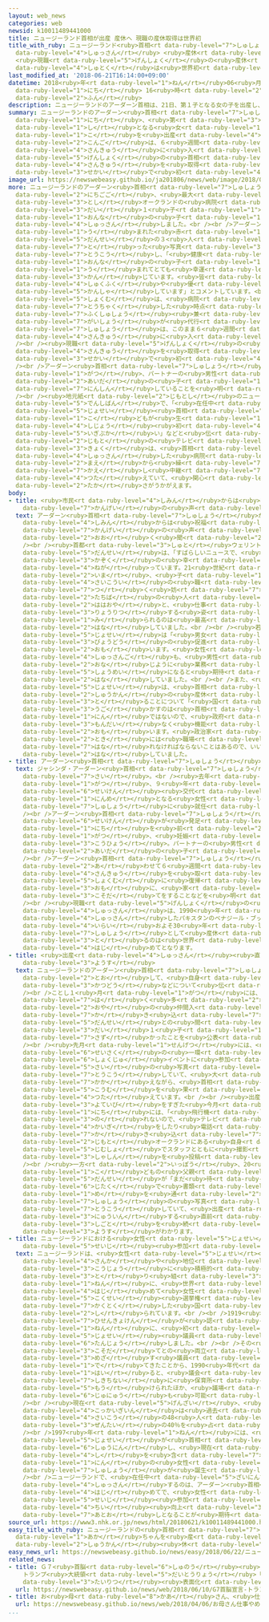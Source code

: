 ```yaml
---
layout: web_news
categories: web
newsid: k10011489441000
title: ニュージーランド首相が出産 産休へ 現職の産休取得は世界初
title_with_ruby: ニュージーランド<ruby>首相<rt data-ruby-level="7">しゅしょう</rt></ruby>が<ruby>出産<rt
  data-ruby-level="4">しゅっさん</rt></ruby> <ruby>産休<rt data-ruby-level="4">さんきゅう</rt></ruby>へ
  <ruby>現職<rt data-ruby-level="5">げんしょく</rt></ruby>の<ruby>産休<rt data-ruby-level="4">さんきゅう</rt></ruby><ruby>取得<rt
  data-ruby-level="4">しゅとく</rt></ruby>は<ruby>世界初<rt data-ruby-level="4">せかいはつ</rt></ruby>
last_modified_at: '2018-06-21T16:14:00+09:00'
datetime: 2018<ruby>年<rt data-ruby-level="1">ねん</rt></ruby>06<ruby>月<rt data-ruby-level="1">がつ</rt></ruby>21<ruby>日<rt
  data-ruby-level="1">にち</rt></ruby> 16<ruby>時<rt data-ruby-level="2">じ</rt></ruby>14<ruby>分<rt
  data-ruby-level="2">ふん</rt></ruby>
description: ニュージーランドのアーダーン首相は、21日、第１子となる女の子を出産し、今後は、６週間の産休に入ります。現職の首相が産休を取得するのは世界で初めてです。
summary: ニュージーランドのアーダーン<ruby>首相<rt data-ruby-level="7">しゅしょう</rt></ruby>は、21<ruby>日<rt
  data-ruby-level="1">にち</rt></ruby>、<ruby>第<rt data-ruby-level="3">だい</rt></ruby>１<ruby>子<rt
  data-ruby-level="1">し</rt></ruby>となる<ruby>女<rt data-ruby-level="1">おんな</rt></ruby>の<ruby>子<rt
  data-ruby-level="1">こ</rt></ruby>を<ruby>出産<rt data-ruby-level="4">しゅっさん</rt></ruby>し、<ruby>今後<rt
  data-ruby-level="2">こんご</rt></ruby>は、６<ruby>週間<rt data-ruby-level="2">しゅうかん</rt></ruby>の<ruby>産休<rt
  data-ruby-level="4">さんきゅう</rt></ruby>に<ruby>入<rt data-ruby-level="1">はい</rt></ruby>ります。<ruby>現職<rt
  data-ruby-level="5">げんしょく</rt></ruby>の<ruby>首相<rt data-ruby-level="7">しゅしょう</rt></ruby>が<ruby>産休<rt
  data-ruby-level="4">さんきゅう</rt></ruby>を<ruby>取得<rt data-ruby-level="4">しゅとく</rt></ruby>するのは<ruby>世界<rt
  data-ruby-level="3">せかい</rt></ruby>で<ruby>初<rt data-ruby-level="4">はじ</rt></ruby>めてです。
image_url: https://newswebeasy.github.io/ja201806/news/web/image/2018/06/21/K10011489441_1806211616_1806211618_01_02.jpg
more: ニュージーランドのアーダーン<ruby>首相<rt data-ruby-level="7">しゅしょう</rt></ruby>は21<ruby>日午後<rt
  data-ruby-level="2">にちごご</rt></ruby>、<ruby>最大<rt data-ruby-level="4">さいだい</rt></ruby>の<ruby>都市<rt
  data-ruby-level="3">とし</rt></ruby>オークランドの<ruby>病院<rt data-ruby-level="3">びょういん</rt></ruby>で<ruby>第<rt
  data-ruby-level="3">だい</rt></ruby>１<ruby>子<rt data-ruby-level="1">し</rt></ruby>となる<ruby>女<rt
  data-ruby-level="1">おんな</rt></ruby>の<ruby>子<rt data-ruby-level="1">こ</rt></ruby>を<ruby>出産<rt
  data-ruby-level="4">しゅっさん</rt></ruby>しました。<br /><br />アーダーン<ruby>首相<rt data-ruby-level="7">しゅしょう</rt></ruby>は、みずからのインスタグラムに<ruby>生<rt
  data-ruby-level="1">う</rt></ruby>まれた<ruby>赤<rt data-ruby-level="1">あか</rt></ruby>ちゃんとパートナーの<ruby>男性<rt
  data-ruby-level="5">だんせい</rt></ruby>の３<ruby>人<rt data-ruby-level="1">にん</rt></ruby>で<ruby>撮<rt
  data-ruby-level="7">と</rt></ruby>った<ruby>写真<rt data-ruby-level="3">しゃしん</rt></ruby>を<ruby>投稿<rt
  data-ruby-level="7">とうこう</rt></ruby>し、「<ruby>健康<rt data-ruby-level="4">けんこう</rt></ruby>な<ruby>女<rt
  data-ruby-level="1">おんな</rt></ruby>の<ruby>子<rt data-ruby-level="1">こ</rt></ruby>が<ruby>生<rt
  data-ruby-level="1">う</rt></ruby>まれてとても<ruby>幸運<rt data-ruby-level="3">こううん</rt></ruby>だと<ruby>感<rt
  data-ruby-level="3">かん</rt></ruby>じています。<ruby>皆<rt data-ruby-level="7">みな</rt></ruby>さんからの<ruby>祝福<rt
  data-ruby-level="4">しゅくふく</rt></ruby>や<ruby>優<rt data-ruby-level="7">やさ</rt></ruby>しさに<ruby>感謝<rt
  data-ruby-level="5">かんしゃ</rt></ruby>しています」とコメントしています。<br /><br /><ruby>首相<rt data-ruby-level="7">しゅしょう</rt></ruby>の<ruby>職務<rt
  data-ruby-level="5">しょくむ</rt></ruby>は、<ruby>病院<rt data-ruby-level="3">びょういん</rt></ruby>に<ruby>到着<rt
  data-ruby-level="7">とうちゃく</rt></ruby>した<ruby>時点<rt data-ruby-level="2">じてん</rt></ruby>から、ピーターズ<ruby>副首相<rt
  data-ruby-level="7">ふくしゅしょう</rt></ruby><ruby>兼<rt data-ruby-level="7">けん</rt></ruby><ruby>外相<rt
  data-ruby-level="7">がいしょう</rt></ruby>が<ruby>代行<rt data-ruby-level="3">だいこう</rt></ruby>していて、アーダーン<ruby>首相<rt
  data-ruby-level="7">しゅしょう</rt></ruby>は、このまま６<ruby>週間<rt data-ruby-level="2">しゅうかん</rt></ruby>の<ruby>産休<rt
  data-ruby-level="4">さんきゅう</rt></ruby>に<ruby>入<rt data-ruby-level="1">はい</rt></ruby>ることにしています。<br
  /><br /><ruby>現職<rt data-ruby-level="5">げんしょく</rt></ruby>の<ruby>首相<rt data-ruby-level="7">しゅしょう</rt></ruby>として<ruby>産休<rt
  data-ruby-level="4">さんきゅう</rt></ruby>を<ruby>取得<rt data-ruby-level="4">しゅとく</rt></ruby>するのは、<ruby>世界<rt
  data-ruby-level="3">せかい</rt></ruby>で<ruby>初<rt data-ruby-level="4">はじ</rt></ruby>めてとなります。<br
  /><br />アーダーン<ruby>首相<rt data-ruby-level="7">しゅしょう</rt></ruby>は、<ruby>結婚<rt data-ruby-level="7">けっこん</rt></ruby>していませんが、ことし１<ruby>月<rt
  data-ruby-level="1">がつ</rt></ruby>、パートナーの<ruby>男性<rt data-ruby-level="5">だんせい</rt></ruby>との<ruby>間<rt
  data-ruby-level="2">あいだ</rt></ruby>の<ruby>子<rt data-ruby-level="1">こ</rt></ruby>どもを<ruby>妊娠<rt
  data-ruby-level="7">にんしん</rt></ruby>していることを<ruby>明<rt data-ruby-level="2">あき</rt></ruby>らかにしていました。<br
  /><br /><ruby>地元紙<rt data-ruby-level="2">じもとし</rt></ruby>のニュージーランド・ヘラルドは<ruby>電子版<rt
  data-ruby-level="5">でんしばん</rt></ruby>で、「<ruby>在任中<rt data-ruby-level="5">ざいにんちゅう</rt></ruby>の<ruby>女性<rt
  data-ruby-level="5">じょせい</rt></ruby><ruby>首相<rt data-ruby-level="7">しゅしょう</rt></ruby>に<ruby>子<rt
  data-ruby-level="1">こ</rt></ruby>どもが<ruby>生<rt data-ruby-level="1">う</rt></ruby>まれるのはニュージーランド<ruby>史上<rt
  data-ruby-level="4">しじょう</rt></ruby><ruby>初<rt data-ruby-level="4">はじ</rt></ruby>めてで<ruby>意義深<rt
  data-ruby-level="5">いぎぶか</rt></ruby>い」などと<ruby>伝<rt data-ruby-level="4">つた</rt></ruby>えているほか、<ruby>地元<rt
  data-ruby-level="2">じもと</rt></ruby>の<ruby>テレビ<rt data-ruby-level="3">てれび</rt></ruby><ruby>局<rt
  data-ruby-level="3">きょく</rt></ruby>は、<ruby>首相<rt data-ruby-level="7">しゅしょう</rt></ruby>が<ruby>出産<rt
  data-ruby-level="4">しゅっさん</rt></ruby>した<ruby>病院<rt data-ruby-level="3">びょういん</rt></ruby>の<ruby>前<rt
  data-ruby-level="2">まえ</rt></ruby>から<ruby>繰<rt data-ruby-level="7">く</rt></ruby>り<ruby>返<rt
  data-ruby-level="7">かえ</rt></ruby>し<ruby>中継<rt data-ruby-level="7">ちゅうけい</rt></ruby>で<ruby>伝<rt
  data-ruby-level="4">つた</rt></ruby>えていて、<ruby>関心<rt data-ruby-level="4">かんしん</rt></ruby>の<ruby>高<rt
  data-ruby-level="2">たか</rt></ruby>さがうかがえます。
body:
- title: <ruby>市民<rt data-ruby-level="4">しみん</rt></ruby>からは<ruby>祝福<rt data-ruby-level="4">しゅくふく</rt></ruby>や<ruby>歓迎<rt
    data-ruby-level="7">かんげい</rt></ruby>の<ruby>声<rt data-ruby-level="2">こえ</rt></ruby>
  text: アーダーン<ruby>首相<rt data-ruby-level="7">しゅしょう</rt></ruby>が<ruby>出産<rt data-ruby-level="4">しゅっさん</rt></ruby>したことについて、<ruby>市民<rt
    data-ruby-level="4">しみん</rt></ruby>からは<ruby>祝福<rt data-ruby-level="4">しゅくふく</rt></ruby>や<ruby>歓迎<rt
    data-ruby-level="7">かんげい</rt></ruby>の<ruby>声<rt data-ruby-level="2">こえ</rt></ruby>が<ruby>多<rt
    data-ruby-level="2">おお</rt></ruby>く<ruby>聞<rt data-ruby-level="2">き</rt></ruby>かれました。<br
    /><br /><ruby>首都<rt data-ruby-level="3">しゅと</rt></ruby>ウェリントンで<ruby>働<rt data-ruby-level="4">はたら</rt></ruby>く<ruby>男性<rt
    data-ruby-level="5">だんせい</rt></ruby>は、「すばらしいニュースで、<ruby>首相<rt data-ruby-level="7">しゅしょう</rt></ruby><ruby>家族<rt
    data-ruby-level="3">かぞく</rt></ruby>の<ruby>幸<rt data-ruby-level="3">しあわ</rt></ruby>せを<ruby>願<rt
    data-ruby-level="4">ねが</rt></ruby>っています。21<ruby>世紀<rt data-ruby-level="4">せいき</rt></ruby>の<ruby>今<rt
    data-ruby-level="2">いま</rt></ruby>、<ruby>子<rt data-ruby-level="1">こ</rt></ruby>どもがいることが<ruby>最高位<rt
    data-ruby-level="4">さいこうい</rt></ruby>の<ruby>職<rt data-ruby-level="5">しょく</rt></ruby>に<ruby>就<rt
    data-ruby-level="7">つ</rt></ruby>く<ruby>妨<rt data-ruby-level="7">さまた</rt></ruby>げになってはいけないし、そういった<ruby>立場<rt
    data-ruby-level="2">たちば</rt></ruby>の<ruby>人<rt data-ruby-level="1">ひと</rt></ruby>が<ruby>母親<rt
    data-ruby-level="2">ははおや</rt></ruby>と、<ruby>仕事<rt data-ruby-level="3">しごと</rt></ruby>とを<ruby>両立<rt
    data-ruby-level="3">りょうりつ</rt></ruby>する<ruby>姿<rt data-ruby-level="6">すがた</rt></ruby>を<ruby>見<rt
    data-ruby-level="1">み</rt></ruby>られるのは<ruby>最高<rt data-ruby-level="4">さいこう</rt></ruby>です」と<ruby>話<rt
    data-ruby-level="2">はな</rt></ruby>していました。<br /><br /><ruby>若<rt data-ruby-level="6">わか</rt></ruby>い<ruby>女性<rt
    data-ruby-level="5">じょせい</rt></ruby>は「<ruby>男女<rt data-ruby-level="1">だんじょ</rt></ruby><ruby>平等<rt
    data-ruby-level="3">びょうどう</rt></ruby>の<ruby>促進<rt data-ruby-level="7">そくしん</rt></ruby>につながると<ruby>思<rt
    data-ruby-level="2">おも</rt></ruby>います。<ruby>女性<rt data-ruby-level="5">じょせい</rt></ruby>が<ruby>出産後<rt
    data-ruby-level="4">しゅっさんご</rt></ruby>も、<ruby>男性<rt data-ruby-level="5">だんせい</rt></ruby>と<ruby>同<rt
    data-ruby-level="2">おな</rt></ruby>じように<ruby>業務<rt data-ruby-level="5">ぎょうむ</rt></ruby>をこなせることの<ruby>証明<rt
    data-ruby-level="5">しょうめい</rt></ruby>になると<ruby>期待<rt data-ruby-level="3">きたい</rt></ruby>しています」と<ruby>話<rt
    data-ruby-level="2">はな</rt></ruby>していました。<br /><br />また、<ruby>別<rt data-ruby-level="4">べつ</rt></ruby>の<ruby>女性<rt
    data-ruby-level="5">じょせい</rt></ruby>は、<ruby>首相<rt data-ruby-level="7">しゅしょう</rt></ruby>が６<ruby>週間<rt
    data-ruby-level="2">しゅうかん</rt></ruby>の<ruby>産休<rt data-ruby-level="4">さんきゅう</rt></ruby>を<ruby>取<rt
    data-ruby-level="3">と</rt></ruby>ることについて「<ruby>国<rt data-ruby-level="2">くに</rt></ruby>を<ruby>動<rt
    data-ruby-level="3">うご</rt></ruby>かすのは<ruby>首相<rt data-ruby-level="7">しゅしょう</rt></ruby>１<ruby>人<rt
    data-ruby-level="1">にん</rt></ruby>ではないので、<ruby>政府<rt data-ruby-level="5">せいふ</rt></ruby>は<ruby>問題<rt
    data-ruby-level="3">もんだい</rt></ruby>なく<ruby>機能<rt data-ruby-level="5">きのう</rt></ruby>すると<ruby>思<rt
    data-ruby-level="2">おも</rt></ruby>います。<ruby>政治家<rt data-ruby-level="5">せいじか</rt></ruby>も、<ruby>時<rt
    data-ruby-level="2">とき</rt></ruby>には<ruby>職場<rt data-ruby-level="5">しょくば</rt></ruby>から<ruby>離<rt
    data-ruby-level="7">はな</rt></ruby>れなければならないことはあるので、いいことだと<ruby>思<rt data-ruby-level="2">おも</rt></ruby>います」と<ruby>話<rt
    data-ruby-level="2">はな</rt></ruby>していました。
- title: アーダーン<ruby>首相<rt data-ruby-level="7">しゅしょう</rt></ruby>とは
  text: ジャシンダ・アーダーン<ruby>首相<rt data-ruby-level="7">しゅしょう</rt></ruby>は、37<ruby>歳<rt
    data-ruby-level="7">さい</rt></ruby>。<br /><ruby>去年<rt data-ruby-level="3">きょねん</rt></ruby>10<ruby>月<rt
    data-ruby-level="1">がつ</rt></ruby>、９<ruby>年<rt data-ruby-level="1">ねん</rt></ruby>ぶりの<ruby>政権<rt
    data-ruby-level="6">せいけん</rt></ruby><ruby>交代<rt data-ruby-level="3">こうたい</rt></ruby>でニュージーランドで３<ruby>人目<rt
    data-ruby-level="1">にんめ</rt></ruby>となる<ruby>女性<rt data-ruby-level="5">じょせい</rt></ruby><ruby>首相<rt
    data-ruby-level="7">しゅしょう</rt></ruby>に<ruby>就任<rt data-ruby-level="6">しゅうにん</rt></ruby>しました。<br
    /><br />アーダーン<ruby>首相<rt data-ruby-level="7">しゅしょう</rt></ruby>は<ruby>結婚<rt data-ruby-level="7">けっこん</rt></ruby>していませんが、<ruby>政権<rt
    data-ruby-level="6">せいけん</rt></ruby>が<ruby>発足<rt data-ruby-level="7">ほっそく</rt></ruby>してから100<ruby>日<rt
    data-ruby-level="1">にち</rt></ruby>を<ruby>前<rt data-ruby-level="2">まえ</rt></ruby>にしたことし１<ruby>月<rt
    data-ruby-level="1">がつ</rt></ruby>、<ruby>妊娠<rt data-ruby-level="7">にんしん</rt></ruby>していることを<ruby>公表<rt
    data-ruby-level="3">こうひょう</rt></ruby>。パートナーの<ruby>男性<rt data-ruby-level="5">だんせい</rt></ruby>との<ruby>間<rt
    data-ruby-level="2">あいだ</rt></ruby>の<ruby>子<rt data-ruby-level="1">こ</rt></ruby>どもだということです。<br
    /><br />アーダーン<ruby>首相<rt data-ruby-level="7">しゅしょう</rt></ruby>は、<ruby>出産<rt data-ruby-level="4">しゅっさん</rt></ruby>に<ruby>合<rt
    data-ruby-level="2">あ</rt></ruby>わせて６<ruby>週間<rt data-ruby-level="2">しゅうかん</rt></ruby>の<ruby>産休<rt
    data-ruby-level="4">さんきゅう</rt></ruby>を<ruby>取<rt data-ruby-level="3">と</rt></ruby>ることや、<ruby>職務<rt
    data-ruby-level="5">しょくむ</rt></ruby>に<ruby>復帰<rt data-ruby-level="5">ふっき</rt></ruby>したあとはパートナーが<ruby>主<rt
    data-ruby-level="3">おも</rt></ruby>に、<ruby>家<rt data-ruby-level="2">いえ</rt></ruby>で<ruby>子育<rt
    data-ruby-level="3">こそだ</rt></ruby>てをすることなどを<ruby>明<rt data-ruby-level="2">あき</rt></ruby>らかにしています。<br
    /><br /><ruby>現職<rt data-ruby-level="5">げんしょく</rt></ruby>の<ruby>首相<rt data-ruby-level="7">しゅしょう</rt></ruby>の<ruby>出産<rt
    data-ruby-level="4">しゅっさん</rt></ruby>は、1990<ruby>年<rt data-ruby-level="1">ねん</rt></ruby>に<ruby>出産<rt
    data-ruby-level="4">しゅっさん</rt></ruby>したパキスタンのベナジール・ブット<ruby>元首相<rt data-ruby-level="7">もとしゅしょう</rt></ruby><ruby>以来<rt
    data-ruby-level="4">いらい</rt></ruby>およそ30<ruby>年<rt data-ruby-level="1">ねん</rt></ruby>ぶりで、<ruby>首相<rt
    data-ruby-level="7">しゅしょう</rt></ruby>として<ruby>産休<rt data-ruby-level="4">さんきゅう</rt></ruby>を<ruby>取<rt
    data-ruby-level="3">と</rt></ruby>るのは<ruby>世界<rt data-ruby-level="3">せかい</rt></ruby>で<ruby>初<rt
    data-ruby-level="4">はじ</rt></ruby>めてとなります。
- title: <ruby>出産<rt data-ruby-level="4">しゅっさん</rt></ruby><ruby>直前<rt data-ruby-level="2">ちょくぜん</rt></ruby>までの<ruby>様子<rt
    data-ruby-level="3">ようす</rt></ruby>
  text: ニュージーランドのアーダーン<ruby>首相<rt data-ruby-level="7">しゅしょう</rt></ruby>は、フェイスブックやインスタグラムといったＳＮＳを<ruby>通<rt
    data-ruby-level="2">とお</rt></ruby>して、<ruby>自身<rt data-ruby-level="3">じしん</rt></ruby>の<ruby>活動<rt
    data-ruby-level="3">かつどう</rt></ruby>などについて<ruby>伝<rt data-ruby-level="4">つた</rt></ruby>えてきました。<br
    /><br />ことし１<ruby>月<rt data-ruby-level="1">がつ</rt></ruby>には、「<ruby>二足<rt data-ruby-level="1">にそく</rt></ruby>のわらじを<ruby>履<rt
    data-ruby-level="7">は</rt></ruby>く<ruby>多<rt data-ruby-level="2">おお</rt></ruby>くの<ruby>親<rt
    data-ruby-level="2">おや</rt></ruby>の<ruby>仲間入<rt data-ruby-level="4">なかまい</rt></ruby>りをします」と<ruby>書<rt
    data-ruby-level="7">か</rt></ruby>き<ruby>込<rt data-ruby-level="7">こ</rt></ruby>み、パートナーの<ruby>男性<rt
    data-ruby-level="5">だんせい</rt></ruby>との<ruby>間<rt data-ruby-level="2">あいだ</rt></ruby>に<ruby>第<rt
    data-ruby-level="3">だい</rt></ruby>１<ruby>子<rt data-ruby-level="1">し</rt></ruby>を<ruby>授<rt
    data-ruby-level="7">さず</rt></ruby>かったことを<ruby>公表<rt data-ruby-level="3">こうひょう</rt></ruby>しました。<br
    /><br /><ruby>先月<rt data-ruby-level="1">せんげつ</rt></ruby>には、<ruby>環境<rt data-ruby-level="7">かんきょう</rt></ruby><ruby>政策<rt
    data-ruby-level="6">せいさく</rt></ruby>の<ruby>一環<rt data-ruby-level="7">いっかん</rt></ruby>として<ruby>植樹<rt
    data-ruby-level="6">しょくじゅ</rt></ruby>イベントに<ruby>参加<rt data-ruby-level="4">さんか</rt></ruby>した<ruby>際<rt
    data-ruby-level="5">さい</rt></ruby>の<ruby>写真<rt data-ruby-level="3">しゃしん</rt></ruby>を<ruby>投稿<rt
    data-ruby-level="7">とうこう</rt></ruby>していて、<ruby>大<rt data-ruby-level="1">おお</rt></ruby>きなおなかを<ruby>抱<rt
    data-ruby-level="7">かか</rt></ruby>えながら、<ruby>首相<rt data-ruby-level="7">しゅしょう</rt></ruby>として<ruby>公務<rt
    data-ruby-level="5">こうむ</rt></ruby>を<ruby>果<rt data-ruby-level="4">は</rt></ruby>たしていることを<ruby>伝<rt
    data-ruby-level="4">つた</rt></ruby>えています。<br /><br /><ruby>出産<rt data-ruby-level="4">しゅっさん</rt></ruby><ruby>予定日<rt
    data-ruby-level="3">よていび</rt></ruby>をすぎた<ruby>今月<rt data-ruby-level="2">こんげつ</rt></ruby>18<ruby>日<rt
    data-ruby-level="1">にち</rt></ruby>には、「<ruby>飛行機<rt data-ruby-level="4">ひこうき</rt></ruby>にもう<ruby>乗<rt
    data-ruby-level="3">の</rt></ruby>れないので、<ruby>テレビ<rt data-ruby-level="4">てれび</rt></ruby><ruby>会議<rt
    data-ruby-level="4">かいぎ</rt></ruby>をしたり<ruby>電話<rt data-ruby-level="2">でんわ</rt></ruby>をたくさんかけたりしています」と<ruby>書<rt
    data-ruby-level="7">か</rt></ruby>き<ruby>込<rt data-ruby-level="7">こ</rt></ruby>み、<ruby>地元<rt
    data-ruby-level="2">じもと</rt></ruby>オークランドにある<ruby>自身<rt data-ruby-level="3">じしん</rt></ruby>の<ruby>事務所<rt
    data-ruby-level="5">じむしょ</rt></ruby>でスタッフとともに<ruby>撮影<rt data-ruby-level="7">さつえい</rt></ruby>した<ruby>写真<rt
    data-ruby-level="3">しゃしん</rt></ruby>を<ruby>投稿<rt data-ruby-level="7">とうこう</rt></ruby>していました。<br
    /><br /><ruby>一方<rt data-ruby-level="2">いっぽう</rt></ruby>、20<ruby>日<rt data-ruby-level="1">にち</rt></ruby>は、<ruby>子<rt
    data-ruby-level="1">こ</rt></ruby>どもの<ruby>父親<rt data-ruby-level="2">ちちおや</rt></ruby>でもあるパートナーの<ruby>男性<rt
    data-ruby-level="5">だんせい</rt></ruby>が「まだ<ruby>待<rt data-ruby-level="3">ま</rt></ruby>っている」というハッシュタグとともに、<ruby>自宅<rt
    data-ruby-level="6">じたく</rt></ruby>で<ruby>書類<rt data-ruby-level="4">しょるい</rt></ruby>に<ruby>目<rt
    data-ruby-level="1">め</rt></ruby>を<ruby>通<rt data-ruby-level="2">とお</rt></ruby>すアーダーン<ruby>首相<rt
    data-ruby-level="7">しゅしょう</rt></ruby>の<ruby>写真<rt data-ruby-level="3">しゃしん</rt></ruby>をツイッターに<ruby>投稿<rt
    data-ruby-level="7">とうこう</rt></ruby>していて、<ruby>出産<rt data-ruby-level="4">しゅっさん</rt></ruby>のため、<ruby>入院<rt
    data-ruby-level="3">にゅういん</rt></ruby>する<ruby>直前<rt data-ruby-level="2">ちょくぜん</rt></ruby>まで<ruby>仕事<rt
    data-ruby-level="3">しごと</rt></ruby>を<ruby>続<rt data-ruby-level="4">つづ</rt></ruby>けていた<ruby>様子<rt
    data-ruby-level="3">ようす</rt></ruby>がわかります。
- title: ニュージーランドにおける<ruby>女性<rt data-ruby-level="5">じょせい</rt></ruby>の<ruby>政治<rt
    data-ruby-level="5">せいじ</rt></ruby><ruby>参加<rt data-ruby-level="4">さんか</rt></ruby>
  text: ニュージーランドは、<ruby>女性<rt data-ruby-level="5">じょせい</rt></ruby>の<ruby>政治<rt data-ruby-level="5">せいじ</rt></ruby><ruby>参加<rt
    data-ruby-level="4">さんか</rt></ruby>や<ruby>地位<rt data-ruby-level="4">ちい</rt></ruby><ruby>向上<rt
    data-ruby-level="3">こうじょう</rt></ruby>に<ruby>積極的<rt data-ruby-level="4">せっきょくてき</rt></ruby>に<ruby>取<rt
    data-ruby-level="3">と</rt></ruby>り<ruby>組<rt data-ruby-level="3">く</rt></ruby>んでいて、1893<ruby>年<rt
    data-ruby-level="1">ねん</rt></ruby>に、<ruby>世界<rt data-ruby-level="3">せかい</rt></ruby>で<ruby>初<rt
    data-ruby-level="4">はじ</rt></ruby>めて<ruby>女性<rt data-ruby-level="5">じょせい</rt></ruby>が<ruby>国政<rt
    data-ruby-level="5">こくせい</rt></ruby><ruby>選挙権<rt data-ruby-level="6">せんきょけん</rt></ruby>を<ruby>獲得<rt
    data-ruby-level="7">かくとく</rt></ruby>した<ruby>国<rt data-ruby-level="2">くに</rt></ruby>としても<ruby>知<rt
    data-ruby-level="2">し</rt></ruby>られています。<br /><br />1919<ruby>年<rt data-ruby-level="1">ねん</rt></ruby>には<ruby>被選挙権<rt
    data-ruby-level="7">ひせんきょけん</rt></ruby>が<ruby>認<rt data-ruby-level="6">みと</rt></ruby>められ、1933<ruby>年<rt
    data-ruby-level="1">ねん</rt></ruby>に、<ruby>初<rt data-ruby-level="4">はじ</rt></ruby>めての<ruby>女性<rt
    data-ruby-level="5">じょせい</rt></ruby><ruby>議員<rt data-ruby-level="4">ぎいん</rt></ruby>が<ruby>誕生<rt
    data-ruby-level="6">たんじょう</rt></ruby>しました。<br /><br />その<ruby>後<rt data-ruby-level="2">ご</rt></ruby>、<ruby>子育<rt
    data-ruby-level="3">こそだ</rt></ruby>てとの<ruby>両立<rt data-ruby-level="3">りょうりつ</rt></ruby>を<ruby>目指<rt
    data-ruby-level="3">めざ</rt></ruby>す<ruby>議員<rt data-ruby-level="4">ぎいん</rt></ruby>が<ruby>出<rt
    data-ruby-level="1">で</rt></ruby>てきたことから、1990<ruby>年代<rt data-ruby-level="3">ねんだい</rt></ruby>に<ruby>入<rt
    data-ruby-level="1">はい</rt></ruby>ると、<ruby>議会<rt data-ruby-level="4">ぎかい</rt></ruby>の<ruby>敷地内<rt
    data-ruby-level="7">しきちない</rt></ruby>に<ruby>保育所<rt data-ruby-level="5">ほいくじょ</rt></ruby>が<ruby>設<rt
    data-ruby-level="5">もう</rt></ruby>けられたほか、<ruby>議場<rt data-ruby-level="4">ぎじょう</rt></ruby>での<ruby>授乳<rt
    data-ruby-level="6">じゅにゅう</rt></ruby>も<ruby>可能<rt data-ruby-level="5">かのう</rt></ruby>になりました。<br
    /><br /><ruby>現在<rt data-ruby-level="5">げんざい</rt></ruby>、<ruby>女性<rt data-ruby-level="5">じょせい</rt></ruby>の<ruby>国会議員<rt
    data-ruby-level="4">こっかいぎいん</rt></ruby>は<ruby>過去<rt data-ruby-level="5">かこ</rt></ruby><ruby>最高<rt
    data-ruby-level="4">さいこう</rt></ruby>の48<ruby>人<rt data-ruby-level="1">にん</rt></ruby>。<ruby>全体<rt
    data-ruby-level="3">ぜんたい</rt></ruby>の40％を<ruby>占<rt data-ruby-level="7">し</rt></ruby>めています。<br
    /><br />1997<ruby>年<rt data-ruby-level="1">ねん</rt></ruby>には、<ruby>初<rt data-ruby-level="4">はじ</rt></ruby>めて<ruby>女性<rt
    data-ruby-level="5">じょせい</rt></ruby>が<ruby>首相<rt data-ruby-level="7">しゅしょう</rt></ruby>に<ruby>就任<rt
    data-ruby-level="6">しゅうにん</rt></ruby>し、<ruby>現在<rt data-ruby-level="5">げんざい</rt></ruby>のアーダーン<ruby>氏<rt
    data-ruby-level="4">し</rt></ruby>を<ruby>含<rt data-ruby-level="7">ふく</rt></ruby>め、これまでに３<ruby>人<rt
    data-ruby-level="1">にん</rt></ruby>の<ruby>女性<rt data-ruby-level="5">じょせい</rt></ruby><ruby>首相<rt
    data-ruby-level="7">しゅしょう</rt></ruby>が<ruby>誕生<rt data-ruby-level="6">たんじょう</rt></ruby>しています。<br
    /><br />ニュージーランドで、<ruby>在任中<rt data-ruby-level="5">ざいにんちゅう</rt></ruby>に<ruby>出産<rt
    data-ruby-level="4">しゅっさん</rt></ruby>するのは、アーダーン<ruby>首相<rt data-ruby-level="7">しゅしょう</rt></ruby>が<ruby>初<rt
    data-ruby-level="4">はじ</rt></ruby>めてで、<ruby>女性<rt data-ruby-level="5">じょせい</rt></ruby>の<ruby>政治<rt
    data-ruby-level="5">せいじ</rt></ruby><ruby>参加<rt data-ruby-level="4">さんか</rt></ruby>や<ruby>地位<rt
    data-ruby-level="4">ちい</rt></ruby><ruby>向上<rt data-ruby-level="3">こうじょう</rt></ruby>において、さらなる<ruby>後押<rt
    data-ruby-level="7">あとお</rt></ruby>しとなることが<ruby>期待<rt data-ruby-level="3">きたい</rt></ruby>されています。
source_url: https://www3.nhk.or.jp/news/html/20180621/k10011489441000.html
easy_title_with_ruby: ニュージーランドの<ruby>首相<rt data-ruby-level="7">しゅしょう</rt></ruby>が<ruby>赤<rt
  data-ruby-level="1">あか</rt></ruby>ちゃんを<ruby>産<rt data-ruby-level="4">う</rt></ruby>む「６<ruby>週間<rt
  data-ruby-level="2">しゅうかん</rt></ruby><ruby>休<rt data-ruby-level="1">やす</rt></ruby>みます」
easy_news_url: https://newswebeasy.github.io/news/easy/2018/06/22/ニュージーランドの首相が赤ちゃんを産む6週間休みます
related_news:
- title: Ｇ７<ruby>首脳<rt data-ruby-level="6">しゅのう</rt></ruby><ruby>宣言<rt data-ruby-level="6">せんげん</rt></ruby>
    トランプ<ruby>大統領<rt data-ruby-level="5">だいとうりょう</rt></ruby>「<ruby>承認<rt data-ruby-level="7">しょうにん</rt></ruby>しない」<ruby>対立<rt
    data-ruby-level="3">たいりつ</rt></ruby><ruby>表面化<rt data-ruby-level="3">ひょうめんか</rt></ruby>
  url: https://newswebeasy.github.io/news/web/2018/06/10/G7首脳宣言-トランプ大統領承認しない対立表面化
- title: お<ruby>母<rt data-ruby-level="8">かあ</rt></ruby>さん、<ruby>仕事<rt data-ruby-level="3">しごと</rt></ruby>やめて
  url: https://newswebeasy.github.io/news/web/2018/04/06/お母さん仕事やめて
...
```

